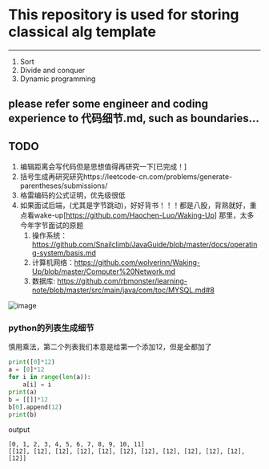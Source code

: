 # This repository is used for storing classical alg template
----------------------------------------------------
1. Sort
2. Divide and conquer
3. Dynamic programming

## please refer some engineer and coding experience to 代码细节.md, such as boundaries...

## TODO
1. 编辑距离会写代码但是思想值得再研究一下[已完成！]
2. 括号生成再研究研究https://leetcode-cn.com/problems/generate-parentheses/submissions/
3. 格雷编码的公式证明，优先级很低
4. 如果面试后端，(尤其是字节跳动)，好好背书！！！都是八股，背熟就好，重点看wake-up[https://github.com/Haochen-Luo/Waking-Up] 那里，太多今年字节面试的原题
	1. 操作系统： https://github.com/Snailclimb/JavaGuide/blob/master/docs/operating-system/basis.md
	2. 计算机网络：https://github.com/wolverinn/Waking-Up/blob/master/Computer%20Network.md
	3. 数据库: https://github.com/rbmonster/learning-note/blob/master/src/main/java/com/toc/MYSQL.md#8

![image](https://user-images.githubusercontent.com/46443218/114380120-994d5280-9b81-11eb-837b-a474d8ed999d.png)

### python的列表生成细节
慎用乘法，第二个列表我们本意是给第一个添加12，但是全都加了
```py
print([0]*12)
a = [0]*12
for i in range(len(a)):
    a[i] = i
print(a)
b = [[]]*12
b[0].append(12)
print(b)
```

output
```
[0, 1, 2, 3, 4, 5, 6, 7, 8, 9, 10, 11]
[[12], [12], [12], [12], [12], [12], [12], [12], [12], [12], [12], [12]]

```
